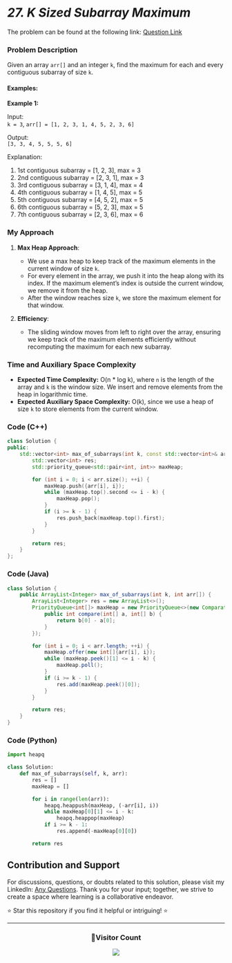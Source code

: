 # *27. K Sized Subarray Maximum*

The problem can be found at the following link: [Question Link](https://www.geeksforgeeks.org/problems/maximum-of-all-subarrays-of-size-k3101/1)

### Problem Description

Given an array `arr[]` and an integer `k`, find the maximum for each and every contiguous subarray of size `k`.

#### Examples:

**Example 1:**

Input:  
`k = 3`, `arr[] = [1, 2, 3, 1, 4, 5, 2, 3, 6]`

Output:  
`[3, 3, 4, 5, 5, 5, 6]`

Explanation:  
1. 1st contiguous subarray = [1, 2, 3], max = 3  
2. 2nd contiguous subarray = [2, 3, 1], max = 3  
3. 3rd contiguous subarray = [3, 1, 4], max = 4  
4. 4th contiguous subarray = [1, 4, 5], max = 5  
5. 5th contiguous subarray = [4, 5, 2], max = 5  
6. 6th contiguous subarray = [5, 2, 3], max = 5  
7. 7th contiguous subarray = [2, 3, 6], max = 6  

### My Approach

1. **Max Heap Approach**:
   - We use a max heap to keep track of the maximum elements in the current window of size `k`.
   - For every element in the array, we push it into the heap along with its index. If the maximum element’s index is outside the current window, we remove it from the heap.
   - After the window reaches size `k`, we store the maximum element for that window.
   
2. **Efficiency**:
   - The sliding window moves from left to right over the array, ensuring we keep track of the maximum elements efficiently without recomputing the maximum for each new subarray.

### Time and Auxiliary Space Complexity

- **Expected Time Complexity:** O(n * log k), where `n` is the length of the array and `k` is the window size. We insert and remove elements from the heap in logarithmic time.
- **Expected Auxiliary Space Complexity:** O(k), since we use a heap of size `k` to store elements from the current window.

### Code (C++)

```cpp
class Solution {
public:
    std::vector<int> max_of_subarrays(int k, const std::vector<int>& arr) {
        std::vector<int> res;
        std::priority_queue<std::pair<int, int>> maxHeap;

        for (int i = 0; i < arr.size(); ++i) {
            maxHeap.push({arr[i], i});
            while (maxHeap.top().second <= i - k) {
                maxHeap.pop();
            }
            if (i >= k - 1) {
                res.push_back(maxHeap.top().first);
            }
        }

        return res;
    }
};
```

### Code (Java)

```java
class Solution {
    public ArrayList<Integer> max_of_subarrays(int k, int arr[]) {
        ArrayList<Integer> res = new ArrayList<>();
        PriorityQueue<int[]> maxHeap = new PriorityQueue<>(new Comparator<int[]>() {
            public int compare(int[] a, int[] b) {
                return b[0] - a[0]; 
            }
        });

        for (int i = 0; i < arr.length; ++i) {
            maxHeap.offer(new int[]{arr[i], i});
            while (maxHeap.peek()[1] <= i - k) {
                maxHeap.poll();
            }
            if (i >= k - 1) {
                res.add(maxHeap.peek()[0]);
            }
        }

        return res;
    }
}
```

### Code (Python)

```python
import heapq

class Solution:
    def max_of_subarrays(self, k, arr):
        res = []
        maxHeap = []

        for i in range(len(arr)):
            heapq.heappush(maxHeap, (-arr[i], i))
            while maxHeap[0][1] <= i - k:
                heapq.heappop(maxHeap)
            if i >= k - 1:
                res.append(-maxHeap[0][0])

        return res
```

## Contribution and Support

For discussions, questions, or doubts related to this solution, please visit my LinkedIn: [Any Questions](https://www.linkedin.com/in/het-patel-8b110525a/). Thank you for your input; together, we strive to create a space where learning is a collaborative endeavor.

⭐ Star this repository if you find it helpful or intriguing! ⭐

---

<div align=center>
  <h3><b>📍Visitor Count</b></h3>
</div>

<p align="center" >   
  <img src="https://profile-counter.glitch.me/Hunterdii/count.svg" />  
</p>

